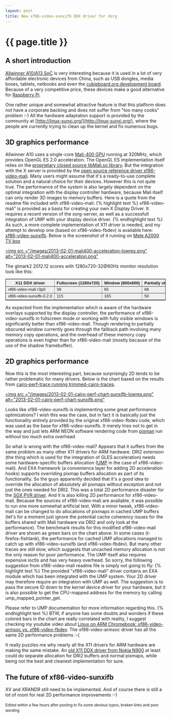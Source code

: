 ```yaml
---
layout: post
title: New xf86-video-sunxifb DDX driver for Xorg
---
```


{{ page.title }}
================

## A short introduction

[Allwinner A10/A13 SoC](http://en.wikipedia.org/wiki/Allwinner_A1X) is very interesting
because it is used in a lot of very affordable electronic devices from China, such as USB
dongles, media boxes, tablets, netbooks and even the [cubieboard.org development board](http://cubieboard.org/).
Because of a very competitive price, these devices make a good alternative for [Raspberry Pi](http://en.wikipedia.org/wiki/Raspberry_Pi).

One rather unique and somewhat attractive feature is that this platform does
not have a corporate backing and does not suffer from "too many cooks"
problem :-) All the hardware adaptation support is provided by the
community at [http://linux-sunxi.org/](http://linux-sunxi.org/), where the people
are currently trying to clean up the kernel and fix numerous bugs.

## 3D graphics performance

Allwinner A10 uses a single-core [Mali-400 GPU](http://en.wikipedia.org/wiki/Mali_%28GPU%29) running
at 320MHz, which provides OpenGL ES 2.0 acceleration. The OpenGL ES implementation itself relies
on the [proprietary closed source libMali.so library](http://forums.arm.com/index.php?/topic/16259-how-can-i-upgrade-mali-device-driver/page__p__39744#entry39744).
But the integration with the X server is provided by the [open source reference driver xf86-video-mali](http://malideveloper.arm.com/develop-for-mali/drivers/open-source-mali-gpus-linux-exadri2-and-x11-display-drivers/).
Many users might assume that it's a ready-to-use complete solution and a natural choice for their devices.
However this is not quite true. The performance of the system is also largely dependent on the
optimal integration with the display controller hardware, because Mali itself can only render
3D images to memory buffers. Here is a quote from the readme file included with xf86-video-mali:
{% highlight text %}
xf86-video-mali" is provided as a basis for creating your own X Display
Driver. It requires a recent version of the xorg-server, as well as a
successfull integration of UMP with your display device driver.
{% endhighlight text %}
As such, a more complete implementation of X11 driver is needed, and my attempt to develop one
(based on xf86-video-fbdev) is available here:
[xf86-video-sunxifb](https://github.com/ssvb/xf86-video-sunxifb). Below is the screenshot
of it running on [Mele A2000 TV box](https://plus.google.com/u/0/113201731981878354205/posts/daJfhBRvWjk)

<a href="/images/2013-02-01-mali400-acceleration.png"><img src ="/images/2013-02-01-mali400-acceleration-lowres.png" alt="2013-02-01-mali400-acceleration.png"</img></a>

The glmark2 2012.12 scores with 1280x720-32@60Hz monitor resolution look like this:

<table border=1 style='border-collapse: collapse; empty-cells: show; font-family: arial; font-size: small; white-space: nowrap; background: #F0F0F0;'>
<tr><th>X11 DDX driver<th>Fullscreen (1280x720)<th>Window (800x600)<th>Partially obscured window (800x600)</tr>
<tr><td>xf86-video-mali r3p0<td>38<td>65<td>66</tr>
<tr><td>xf86-video-sunxifb-0.2.0<td>115<td>165<td>50</tr>
</table>

As expected from the implementation which is aware of the hardware overlays
supported by the display controller, the performance of xf86-video-sunxifb
in fullscreen mode or working with fully visible windows is significantly better
than xf86-video-mali. Though rendering to partially obscured window
currently goes through the fallback path involving many memory copy
operations, and the overhead of these memory copy operations is even
higher than for xf86-video-mali (mostly because of the use of
the shadow framebuffer).

## 2D graphics performance

Now this is the most interesting part, because surprisingly 2D tends
to be rather problematic for many drivers. Below is the chart based
on the results from [cairo-perf-trace running trimmed-cairo-traces](https://github.com/ssvb/trimmed-cairo-traces).

<a href="/images/2013-02-01-cairo-perf-chart-sunxifb.png"><img src ="/images/2013-02-01-cairo-perf-chart-sunxifb-lowres.png" alt="2013-02-01-cairo-perf-chart-sunxifb.png"</img></a>

Looks like xf86-video-sunxifb is implementing some great performance optimizations?
I wish this was the case, but in fact it is basically just the functionality entirely
provided by the original xf86-video-fbdev code, which was used as
the base for xf86-video-sunxifb. It merely tries not to get in the
way and just lets ARM NEON software rendering code from [pixman](http://www.pixman.org/)
run without too much extra overhead.

So what is wrong with the xf86-video-mali? Appears that it suffers from the same
problem as many other X11 drivers for ARM hardware. DRI2 extension
(the thing which is used for the integration of GLES acceleration)
needs some hardware-specific buffers allocation
([UMP](http://malideveloper.arm.com/develop-for-mali/drivers/open-source-mali-gpus-ump-user-space-drivers-source-code-2/)
in the case of xf86-video-mali). And EXA framework (a convenience
layer for adding 2D acceleration hooks) supports overriding pixmap
buffers allocation as part of its functionality. So the guys apparently
decided that it's a good idea to override the allocation of absolutely
all pixmaps without exception and not just the ones needed for DRI2. This was a total
2D performance disaster for the [SGX PVR driver](http://ssvb.github.com/2012/05/04/xorg-drivers-and-software-rendering.html).
And it is also killing 2D performance for xf86-video-mali. Because
the sources of xf86-video-mali are available, it was possible to run one
more somewhat artificial test. With a minor tweak, xf86-video-mali can
be changed to do allocations of pixmaps in cached UMP buffers (let's for
a moment just ignore the potential cache coherency issues for the buffers
shared with Mali hardware via DRI2 and only look at the performance). The
benchmark results for this modified xf86-video-mali driver are shown as
green bars on the chart above. In some cases (t-firefox-fishtank), the
performance for cached UMP allocations managed to catch up with
xf86-video-sunxifb (and xf86-video-fbdev). But many other traces are still
slow, which suggests that uncached memory allocation is not the only
reason for poor performance. The UMP itself also requires expensive ioctls
and has very heavy overhead. So sorry, the following suggestion
from xf86-video-mali readme file is simply not going to fly:
{% highlight text %}
The provided "xf86-video-mali" driver contains an EXA module which has been
integrated with the UMP system. Your 2D driver may therefore require an
integration with UMP as well. The suggestion is to pass the secure ID down to
the kernel device driver for your hardware, but it is also possible to get the
CPU-mapped address for the memory by calling ump_mapped_pointer_get.

Please refer to UMP documentation for more information regarding this.
{% endhighlight text %}
BTW, if anyone has some doubts and wonders if these colored bars
in the chart are really correlated with reality, I suggest checking
my youtube video about [Linux on ARM Chromebook: xf86-video-armsoc vs. xf86-video-fbdev](http://www.youtube.com/watch?v=Vzmckw3fAQo).
The xf86-video-armsoc driver has all the same 2D performance problems :-(

It really puzzles me why nearly all the X11 drivers for ARM hardware
are making the same mistake. An [old X11 DDX driver from Nokia N900](http://maemo.org/packages/view/xserver-xorg-video-fbdev/)
at least could do separate allocation for DRI2 buffers and normal
pixmaps, while being not the best and cleanest implementation for sure.

## The future of xf86-video-sunxifb

XV and XRANDR still need to be implemented. And of course there is still
a lot of room for real 2D performance improvements :-)

<small>Edited within a few hours after posting to fix some obvious typos, broken
links and poor wording</small>